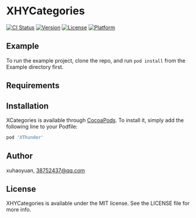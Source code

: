 # XHYCategories

[![CI Status](https://img.shields.io/travis/xuhaoyuan/XCategories.svg?style=flat)](https://travis-ci.org/xuhaoyuan/XCategories)
[![Version](https://img.shields.io/cocoapods/v/XCategories.svg?style=flat)](https://cocoapods.org/pods/XCategories)
[![License](https://img.shields.io/cocoapods/l/XCategories.svg?style=flat)](https://cocoapods.org/pods/XCategories)
[![Platform](https://img.shields.io/cocoapods/p/XCategories.svg?style=flat)](https://cocoapods.org/pods/XCategories)

## Example

To run the example project, clone the repo, and run `pod install` from the Example directory first.

## Requirements

## Installation

XCategories is available through [CocoaPods](https://cocoapods.org). To install
it, simply add the following line to your Podfile:

```ruby
pod 'XThunder'
```

## Author

xuhaoyuan, 38752437@qq.com

## License

XHYCategories is available under the MIT license. See the LICENSE file for more info.
